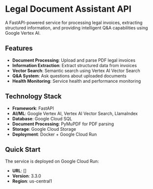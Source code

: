 # Legal Document Assistant API

A FastAPI-powered service for processing legal invoices, extracting structured information, and providing intelligent Q&A capabilities using Google Vertex AI.

## Features

- **Document Processing**: Upload and parse PDF legal invoices
- **Information Extraction**: Extract structured data from invoices
- **Vector Search**: Semantic search using Vertex AI Vector Search
- **Q&A System**: Ask questions about uploaded documents
- **Health Monitoring**: Service health and performance monitoring

## Technology Stack

- **Framework**: FastAPI
- **AI/ML**: Google Vertex AI, Vertex AI Vector Search, LlamaIndex
- **Database**: Google Cloud SQL
- **Document Processing**: PyMuPDF for PDF parsing
- **Storage**: Google Cloud Storage
- **Deployment**: Docker + Google Cloud Run

## Quick Start

The service is deployed on Google Cloud Run:
- **URL**: []
- **Version**: 3.3.0
- **Region**: us-central1